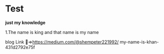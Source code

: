 # Test
**just my knowledge**

1.The name is king and that name is my name

blog Link :link:=>https://medium.com/@shempeter221992/
my-name-is-khan-431d2792e75f